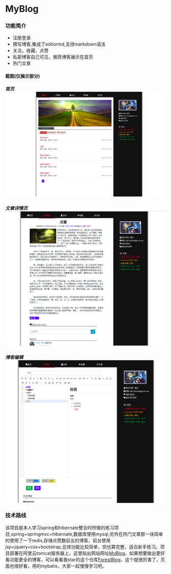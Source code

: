 # MyBlog

### 功能简介

- 注册登录
- 撰写博客,集成了editormd,支持markdown语法
- 关注，收藏，点赞
- 私密博客自己可见，推荐博客展示在首页
- 热门文章

#### 截图(仅展示部分)

##### 首页![首页](./image/index.png)



##### 文章详情页![文章详情页](./image/detail.png)



##### 博客编辑![博客编辑](./image/blog.png)



### 技术路线

该项目是本人学习spring和hibernate整合时所做的练习项目,spring+springmvc+hibernate,数据库使用mysql,另外在热门文章那一块简单的使用了一下redis,存储点赞数前五的博客，前台使用jsp+jquery+css+bootstrap,总体功能比较简单，但也算完整，适合新手练习。项目部署在阿里云tomcat服务器上，这里贴出网站网址[MyBlog](http://www.fallenstar.club:8080/MyBlog/index/)。如果想要做出更好看功能更全的博客，可以看看我star的这个仓库[ForestBlog](https://github.com/saysky/ForestBlog)，这个就很厉害了，页面也很好看，用的mybatis，大家一起慢慢学习吧。